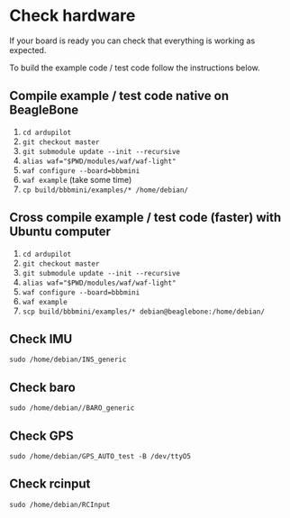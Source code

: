 # Check hardware
If your board is ready you can check that everything is working as expected.

To build the example code / test code follow the instructions below.

## Compile example / test code native on BeagleBone
1. `cd ardupilot`
2. `git checkout master`
3. `git submodule update --init --recursive`
4. `alias waf="$PWD/modules/waf/waf-light"`
5. `waf configure --board=bbbmini`
6. `waf example` (take some time)
7. `cp build/bbbmini/examples/* /home/debian/`

## Cross compile example / test code (faster) with Ubuntu computer

1. `cd ardupilot`
2. `git checkout master`
3. `git submodule update --init --recursive`
6. `alias waf="$PWD/modules/waf/waf-light"`
7. `waf configure --board=bbbmini`
8. `waf example`
9. `scp build/bbbmini/examples/* debian@beaglebone:/home/debian/`

## Check IMU
`sudo /home/debian/INS_generic`

## Check baro
`sudo /home/debian//BARO_generic`

## Check GPS
`sudo /home/debian/GPS_AUTO_test -B /dev/ttyO5`

## Check rcinput
`sudo /home/debian/RCInput`

